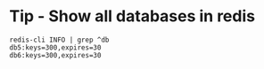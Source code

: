 # Tip - Show all databases in redis

```
redis-cli INFO | grep ^db
db5:keys=300,expires=30
db6:keys=300,expires=30
```
